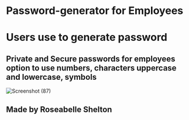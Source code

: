 # Password-generator for Employees
# Users use to generate password
## Private and Secure passwords for employees option to use numbers, characters uppercase and lowercase, symbols
![Screenshot (87)](https://user-images.githubusercontent.com/103977896/170891800-736dd545-d1ee-4c80-aa9a-dc44ccc4816a.png)




## Made by Roseabelle Shelton
